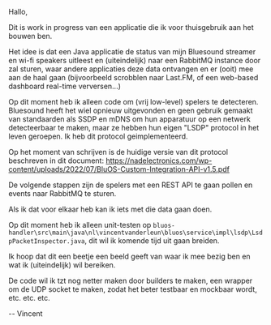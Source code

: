 Hallo,

Dit is work in progress van een applicatie die ik voor thuisgebruik aan het bouwen ben.

Het idee is dat een Java applicatie de status van mijn Bluesound streamer en wi-fi speakers uitleest en (uiteindelijk) naar een RabbitMQ instance door zal sturen, waar andere applicaties deze data ontvangen en er (ooit) mee aan de haal gaan (bijvoorbeeld scrobblen naar Last.FM, of een web-based dashboard real-time verversen...)

Op dit moment heb ik alleen code om (vrij low-level) spelers te detecteren. Bluesound heeft het wiel opnieuw uitgevonden en geen gebruik gemaakt van standaarden als SSDP en mDNS om hun apparatuur op een netwerk detecteerbaar te maken, maar ze hebben hun eigen "LSDP" protocol in het leven geroepen. Ik heb dit protocol geimplementeerd.

Op het moment van schrijven is de huidige versie van dit protocol beschreven in dit document:
https://nadelectronics.com/wp-content/uploads/2022/07/BluOS-Custom-Integration-API-v1.5.pdf

De volgende stappen zijn de spelers met een REST API te gaan pollen en events naar RabbitMQ te sturen.

Als ik dat voor elkaar heb kan ik iets met die data gaan doen.

Op dit moment heb ik alleen unit-testen op `bluos-handler\src\main\java\nl\vincentvanderleun\bluos\service\impl\lsdp\LsdpPacketInspector.java`, dit wil ik komende tijd uit gaan breiden.

Ik hoop dat dit een beetje een beeld geeft van waar ik mee bezig ben en wat ik (uiteindelijk) wil bereiken.

De code wil ik tzt nog netter maken door builders te maken, een wrapper om de UDP socket te maken, zodat het beter testbaar en mockbaar wordt, etc. etc. etc.

-- Vincent